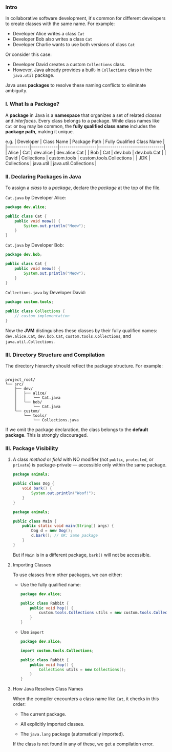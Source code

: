 ### Intro
In collaborative software development, it's common for different developers to create classes with the same name. For example:
- Developer Alice writes a class `Cat`
- Developer Bob also writes a class `Cat`
- Developer Charlie wants to use both versions of class `Cat`

Or consider this case:
- Developer David creates a custom `Collections` class.
- However, Java already provides a built-in `Collections` class in the `java.util` package.

Java uses **packages** to resolve these naming conflicts to eliminate ambiguity.

### I. What Is a Package?
A **package** in Java is a **namespace** that organizes a set of related *classes* and *interfaces*. Every class belongs to a package. While class names like `Cat` or `Dog` may be common, the **fully qualified class name** includes the **package path**, making it unique. 

e.g.
| Developer | Class Name  | Package Path    | Fully Qualified Class Name     |
|-----------|-------------|------------------|--------------------------------|
| Alice         | Cat         | dev.alice            | dev.alice.Cat                      |
| Bob        | Cat         | dev.bob            | dev.bob.Cat                      |
| David         | Collections | custom.tools     | custom.tools.Collections       |
| JDK       | Collections | java.util        | java.util.Collections          |

### II. Declaring Packages in Java
To assign a *class* to a *package*, declare the *package* at the top of the file.

```Cat.java``` by Developer Alice:
```java
package dev.alice;

public class Cat {
    public void meow() {
        System.out.println("Meow");
    }
}
```

```Cat.java``` by Developer Bob:
```java
package dev.bob;

public class Cat {
    public void meow() {
        System.out.println("Meow");
    }
}
```

```Collections.java``` by Developer David:
```java
package custom.tools;

public class Collections {
    // custom implementation
}
```
Now the **JVM** distinguishes these classes by their fully qualified names: `dev.alice.Cat`, `dev.bob.Cat`, `custom.tools.Collections`, and `java.util.Collections`.

### III. Directory Structure and Compilation
The directory hierarchy should reflect the package structure. For example:
```

project_root/
└── src/
    ├── dev/
    │   ├── alice/
    │   │   └── Cat.java
    │   └── bob/
    │       └── Cat.java
    └── custom/
        └── tools/
            └── Collections.java
```
If we omit the package declaration, the class belongs to the **default package**. This is strongly discouraged.

### III. Package Visibility 
1. A class *method* or *field* with NO modifier (not `public`, `protected`, or `private`) is package-private — accessible only within the same package.

    ```java
    package animals;

    public class Dog {
        void bark() {
            System.out.println("Woof!");
        }
    }
    ```
    ```java
    package animals;

    public class Main {
        public static void main(String[] args) {
            Dog d = new Dog();
            d.bark(); // OK: Same package
        }
    }
    ```
    But if `Main` is in a different package, `bark()` will not be accessible.

2. Importing Classes

    To use classes from other packages, we can either: 
    - Use the fully qualified name:
    
        ```java
        package dev.alice;

        public class Rabbit {
            public void hop() {
                custom.tools.Collections utils = new custom.tools.Collections();
            }
        }
        ```
    - Use `import`
        ```java
        package dev.alice;

        import custom.tools.Collections;

        public class Rabbit {
            public void hop() {
                Collections utils = new Collections();
            }
        }
        ``` 
3. How Java Resolves Class Names
   
    When the compiler encounters a class name like `Cat`, it checks in this order:
    - The current package.

    - All explicitly imported classes.

    - The `java.lang` package (automatically imported).

    If the class is not found in any of these, we get a compilation error.

